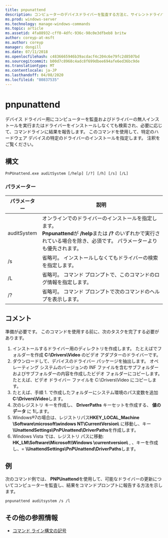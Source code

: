 ```yaml
---
title: pnpunattend
description: コンピューターのデバイスドライバーを監査する方法と、サイレントドライバインストールを実行する方法について説明します。
ms.prod: windows-server
ms.technology: manage-windows-commands
ms.topic: article
ms.assetid: 4fa88932-cff0-4dfc-936c-98c0e3dfbeb8 britw
author: coreyp-at-msft
ms.author: coreyp
manager: dongill
ms.date: 07/11/2018
ms.openlocfilehash: c4836665946b39acdacf4c204c6e79fc2d8507bd
ms.sourcegitcommit: b00d7c8968c4adc8f699dbee694afe6ed36bc9de
ms.translationtype: MT
ms.contentlocale: ja-JP
ms.lasthandoff: 04/08/2020
ms.locfileid: "80837535"
---
```

# <a name="pnpunattend"></a>pnpunattend

デバイス ドライバー用にコンピューターを監査およびドライバーの無人インストールを実行またはドライバーをインストールしなくても検索され、必要に応じて、コマンドラインに結果を報告します。 このコマンドを使用して、特定のハードウェア デバイスの特定のドライバーのインストールを指定します。 注釈をご覧ください。

## <a name="syntax"></a>構文

```
PnPUnattend.exe auditSystem [/help] [/?] [/h] [/s] [/L]
```

### <a name="parameters"></a>パラメーター

|パラメーター|説明|
|---------|-----------|
|auditSystem|オンラインでのドライバーのインストールを指定します。</br>**Pnpunattend**が **/help**または **/?** のいずれかで実行されている場合を除き、必須です。 パラメーターよりも優先されます。|
|/s|省略可。 インストールしなくてもドライバーの検索を指定します。|
|/L|省略可。 コマンド プロンプトで、このコマンドのログ情報を指定します。|
|/?|省略可。 コマンド プロンプトで次のコマンドのヘルプを表示します。|

## <a name="remarks"></a>コメント

準備が必要です。 このコマンドを使用する前に、次のタスクを完了する必要があります。

1. インストールするドライバー用のディレクトリを作成します。 たとえばでフォルダーを作成 **C:\Drivers\Video** のビデオ アダプターのドライバーです。
2. ダウンロードして、デバイスのドライバー パッケージを抽出します。 オペレーティング システムのバージョンの INF ファイルを含むサブフォルダーおよびサブフォルダーの内容を作成したビデオ フォルダーにコピーします。 たとえば、ビデオ ドライバー ファイルを C:\Drivers\Video にコピーします。
3. たとえば、手順 1. で作成したフォルダーにシステム環境のパス変数を追加 **C:\Drivers\Video**します。
4. 次のレジストリ キーを作成し、 **DriverPaths** キーセットを作成する、 **値のデータ** に **1**します。
5. Windows®7の場合は、レジストリパス**HKEY_LOCAL_Machine \Software\microsoft\windows NT\CurrentVersion\\** に移動し、キー **\\UnattendSettings\PnPUnattend\DriverPaths**を作成します。
6. Windows Vista では、レジストリ パスに移動: **HK_LM\Software\Microsoft\Windows \currentversion\\** , 、キーを作成し、= **\UnattendSettings\PnPUnattend\DriverPaths**します。

## <a name="examples"></a>例

次のコマンド例では、 **PNPUnattend**を使用して、可能なドライバーの更新についてコンピューターを監査し、結果をコマンドプロンプトに報告する方法を示します。

```
pnpunattend auditsystem /s /l 
```

## <a name="additional-references"></a>その他の参照情報

- [コマンド ライン構文の記号](command-line-syntax-key.md)